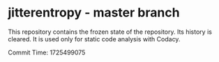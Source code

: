 # jitterentropy - master branch

This repository contains the frozen state of the repository.
Its history is cleared. It is used only for static code
analysis with Codacy.

Commit Time: 1725499075
